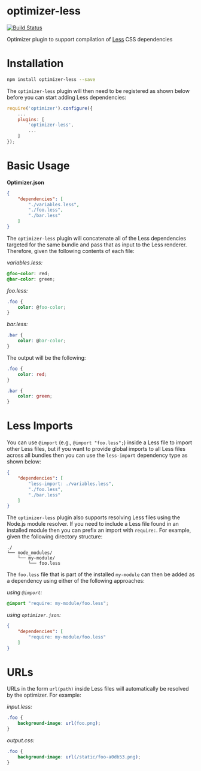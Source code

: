 optimizer-less
==============

[![Build Status](https://travis-ci.org/raptorjs/optimizer-less.svg?branch=master)](https://travis-ci.org/raptorjs/optimizer-less)

Optimizer plugin to support compilation of [Less](http://lesscss.org/) CSS dependencies

# Installation

```sh
npm install optimizer-less --save
```

The `optimizer-less` plugin will then need to be registered as shown below before you can start adding Less dependencies:

```javascript
require('optimizer').configure({
    ...
    plugins: [
        'optimizer-less',
        ...
    ]
});
```

# Basic Usage

**Optimizer.json**

```json
{
    "dependencies": [
        "./variables.less",
        "./foo.less",
        "./bar.less"
	]
}
```

The `optimizer-less` plugin will concatenate all of the Less dependencies targeted for the same bundle and pass that as input to the Less renderer. Therefore, given the following contents of each file:

_variables.less:_

```css
@foo-color: red;
@bar-color: green;
```

_foo.less:_

```css
.foo {
    color: @foo-color;
}
```

_bar.less:_

```css
.bar {
    color: @bar-color;
}
```

The output will be the following:

```css
.foo {
    color: red;
}

.bar {
    color: green;
}
```

# Less Imports

You can use `@import` (e.g., `@import "foo.less";`) inside a Less file to import other Less files, but if you want to provide global imports to all Less files across all bundles then you can use the `less-import` dependency type as shown below:

```json
{
	"dependencies": [
        "less-import: ./variables.less",
        "./foo.less",
        "./bar.less"
	]
}
```

The `optimizer-less` plugin also supports resolving Less files using the Node.js module resolver. If you need to include a Less file found in an installed module then you can prefix an import with `require:`. For example, given the following directory structure:

```
./
└── node_modules/
    └── my-module/
        └── foo.less
```

The `foo.less` file that is part of the installed `my-module` can then be added as a dependency using either of the following approaches:

_using `@import`:_

```css
@import "require: my-module/foo.less";
```

_using `optimizer.json`:_

```json
{
    "dependencies": [
        "require: my-module/foo.less"
    ]
}
```

# URLs

URLs in the form `url(path)` inside Less files will automatically be resolved by the optimizer. For example:

_input.less:_

```css
.foo {
    background-image: url(foo.png);
}
```

_output.css:_

```css
.foo {
    background-image: url(/static/foo-a0db53.png);
}
```
